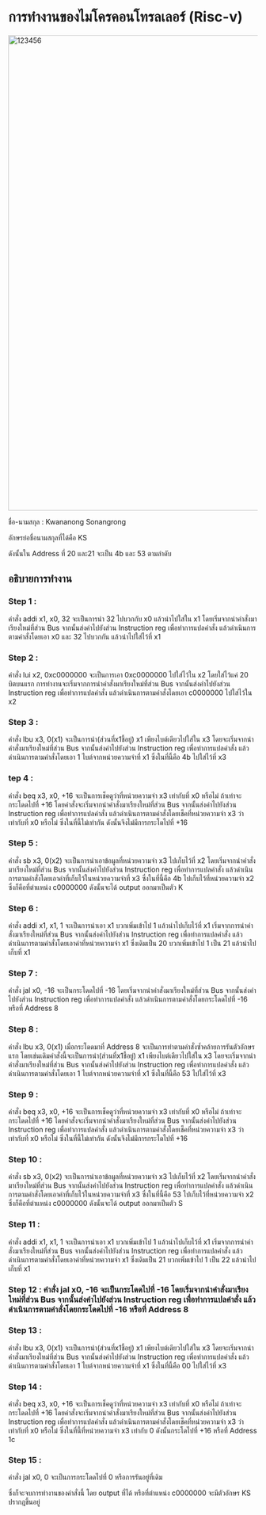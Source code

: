 # การทำงานของไมโครคอนโทรลเลอร์ (Risc-v)
<img width="960" alt="123456" src="https://user-images.githubusercontent.com/98943450/160292499-84b3ab70-c881-4025-9daa-42d58a6f9412.png">


ชื่อ-นามสกุล : Kwananong Sonangrong 

อักษรย่อชื่อนามสกุลที่ได้คือ KS

ดังนั้นใน Address ที่ 20 และ21 จะเป็น 4b และ 53 ตามลำดับ

## อธิบายการทำงาน
### Step 1 :
คำสั่ง addi x1, x0, 32 จะเป็นการนำ 32 ไปบวกกับ x0 แล้วนำไปใส่ใน x1 โดยเริ่มจากนำคำสั่งมาเรียงใหม่ที่ส่วน Bus จากนั้นส่งคำไปยังส่วน Instruction reg เพื่อทำการแปลคำสั่ง แล้วดำเนินการตามคำสั่งโดยเอา x0 และ 32 ไปบวกกัน แล้วนำไปใส่ไว้ที่ x1 

### Step 2 : 
คำสั่ง lui x2, 0xc0000000 จะเป็นการเอา 0xc0000000 ไปใส่ไว้ใน x2 โดยใส่ไว้แค่ 20 บิตบนแรก การทำงานจะเริ่มจากการนำคำสั่งมาเรียงใหม่ที่ส่วน Bus จากนั้นส่งคำไปยังส่วน Instruction reg เพื่อทำการแปลคำสั่ง แล้วดำเนินการตามคำสั่งโดยเอา c0000000 ไปใส่ไว้ใน x2

### Step 3 : 
คำสั่ง lbu x3, 0(x1) จะเป็นการนำ(ส่วนที่x1ชี้อยู่) x1 เพียงไบต์เดียวไปใส่ใน x3 โดยจะเริ่มจากนำคำสั่งมาเรียงใหม่ที่ส่วน Bus จากนั้นส่งคำไปยังส่วน Instruction reg เพื่อทำการแปลคำสั่ง แล้วดำเนินการตามคำสั่งโดยเอา 1 ไบต์จากหน่วยความจำที่  x1  ซึ่งในที่นี้คือ 4b ไปใส่ไว้ที่ x3

### tep 4 : 
คำสั่ง beq x3, x0, +16  จะเป็นการเช็คดูว่าที่หน่วยความจำ x3 เท่ากับที่ x0 หรือไม่ ถ้าเท่าจะกระโดดไปที่ +16 โดยคำสั่งจะเริ่มจากนำคำสั่งมาเรียงใหม่ที่ส่วน Bus จากนั้นส่งคำไปยังส่วน Instruction reg เพื่อทำการแปลคำสั่ง แล้วดำเนินการตามคำสั่งโดยเช็คที่หน่วยความจำ x3 ว่าเท่ากับที่ x0 หรือไม่ ซึ่งในที่นี้ไม่เท่ากัน ดังนั้นจึงไม่มีการกระโดไปที่ +16

### Step 5 :
คำสั่ง sb x3, 0(x2) จะเป็นการนำเอาข้อมูลที่หน่วยความจำ x3 ไปเก็บไว้ที่ x2 โดยเริ่มจากนำคำสั่งมาเรียงใหม่ที่ส่วน Bus จากนั้นส่งคำไปยังส่วน Instruction reg เพื่อทำการแปลคำสั่ง แล้วดำเนินการตามคำสั่งโดยเอาค่าที่เก็บไว้ในหน่วยความจำที่ x3 ซึ่งในที่นี้คือ 4b ไปเก็บไว้ที่หน่วยความจำ x2 ซึ่งก็คือที่ตำแหน่ง c0000000 ดังนั้นจะได้ output ออกมาเป็นตัว K 

### Step 6 : 
คำสั่ง addi x1, x1, 1 จะเป็นการนำเอา x1 บวกเพิ่มเข้าไป 1 แล้วนำไปเก็บไว้ที่ x1 เริ่มจากการนำคำสั่งมาเรียงใหม่ที่ส่วน Bus จากนั้นส่งคำไปยังส่วน Instruction reg เพื่อทำการแปลคำสั่ง แล้วดำเนินการตามคำสั่งโดยเอาค่าที่หน่วยความจำ x1 ซึ่งเดิมเป็น 20 บวกเพิ่มเข้าไป 1 เป็น 21 แล้วนำไปเก็บที่ x1

### Step 7 : 
คำสั่ง jal x0, -16 จะเป็นกระโดดไปที่ -16 โดยเริ่มจากนำคำสั่งมาเรียงใหม่ที่ส่วน Bus จากนั้นส่งคำไปยังส่วน Instruction reg เพื่อทำการแปลคำสั่ง แล้วดำเนินการตามคำสั่งโดยกระโดดไปที่ -16 หรือที่ Address 8

### Step 8 : 
คำสั่ง lbu x3, 0(x1) เมื่อกระโดดมาที่ Address 8 จะเป็นการทำตามคำสั่งซ้ำคล้ายการรันตัวอักษรแรก โดยเช่นเดิมคำสั่งนี้จะเป็นการนำ(ส่วนที่x1ชี้อยู่) x1 เพียงไบต์เดียวไปใส่ใน x3 โดยจะเริ่มจากนำคำสั่งมาเรียงใหม่ที่ส่วน Bus จากนั้นส่งคำไปยังส่วน Instruction reg เพื่อทำการแปลคำสั่ง แล้วดำเนินการตามคำสั่งโดยเอา 1 ไบต์จากหน่วยความจำที่  x1  ซึ่งในที่นี้คือ 53 ไปใส่ไว้ที่ x3

### Step 9 : 
คำสั่ง beq x3, x0, +16  จะเป็นการเช็คดูว่าที่หน่วยความจำ x3 เท่ากับที่ x0 หรือไม่ ถ้าเท่าจะกระโดดไปที่ +16 โดยคำสั่งจะเริ่มจากนำคำสั่งมาเรียงใหม่ที่ส่วน Bus จากนั้นส่งคำไปยังส่วน Instruction reg เพื่อทำการแปลคำสั่ง แล้วดำเนินการตามคำสั่งโดยเช็คที่หน่วยความจำ x3 ว่าเท่ากับที่ x0 หรือไม่ ซึ่งในที่นี้ไม่เท่ากัน ดังนั้นจึงไม่มีการกระโดไปที่ +16

### Step 10 :
คำสั่ง sb x3, 0(x2) จะเป็นการนำเอาข้อมูลที่หน่วยความจำ x3 ไปเก็บไว้ที่ x2 โดยเริ่มจากนำคำสั่งมาเรียงใหม่ที่ส่วน Bus จากนั้นส่งคำไปยังส่วน Instruction reg เพื่อทำการแปลคำสั่ง แล้วดำเนินการตามคำสั่งโดยเอาค่าที่เก็บไว้ในหน่วยความจำที่ x3 ซึ่งในที่นี้คือ 53 ไปเก็บไว้ที่หน่วยความจำ x2 ซึ่งก็คือที่ตำแหน่ง c0000000 ดังนั้นจะได้ output ออกมาเป็นตัว S

### Step 11 : 
คำสั่ง addi x1, x1, 1 จะเป็นการนำเอา x1 บวกเพิ่มเข้าไป 1 แล้วนำไปเก็บไว้ที่ x1 เริ่มจากการนำคำสั่งมาเรียงใหม่ที่ส่วน Bus จากนั้นส่งคำไปยังส่วน Instruction reg เพื่อทำการแปลคำสั่ง แล้วดำเนินการตามคำสั่งโดยเอาค่าที่หน่วยความจำ x1 ซึ่งเดิมเป็น 21 บวกเพิ่มเข้าไป 1 เป็น 22 แล้วนำไปเก็บที่ x1

### Step 12 : คำสั่ง jal x0, -16 จะเป็นกระโดดไปที่ -16 โดยเริ่มจากนำคำสั่งมาเรียงใหม่ที่ส่วน Bus จากนั้นส่งคำไปยังส่วน Instruction reg เพื่อทำการแปลคำสั่ง แล้วดำเนินการตามคำสั่งโดยกระโดดไปที่ -16 หรือที่ Address 8

### Step 13 : 
คำสั่ง lbu x3, 0(x1) จะเป็นการนำ(ส่วนที่x1ชี้อยู่) x1 เพียงไบต์เดียวไปใส่ใน x3 โดยจะเริ่มจากนำคำสั่งมาเรียงใหม่ที่ส่วน Bus จากนั้นส่งคำไปยังส่วน Instruction reg เพื่อทำการแปลคำสั่ง แล้วดำเนินการตามคำสั่งโดยเอา 1 ไบต์จากหน่วยความจำที่  x1  ซึ่งในที่นี้คือ 00 ไปใส่ไว้ที่ x3

### Step 14 : 
คำสั่ง beq x3, x0, +16  จะเป็นการเช็คดูว่าที่หน่วยความจำ x3 เท่ากับที่ x0 หรือไม่ ถ้าเท่าจะกระโดดไปที่ +16 โดยคำสั่งจะเริ่มจากนำคำสั่งมาเรียงใหม่ที่ส่วน Bus จากนั้นส่งคำไปยังส่วน Instruction reg เพื่อทำการแปลคำสั่ง แล้วดำเนินการตามคำสั่งโดยเช็คที่หน่วยความจำ x3 ว่าเท่ากับที่ x0 หรือไม่ ซึ่งในที่นี้ที่หน่วยความจำ x3 เท่ากับ 0 ดังนั้นกระโดไปที่ +16 หรือที่ Address 1c 

### Step 15 : 
คำสั่ง jal x0, 0 จะเป็นการกระโดดไปที่ 0 หรือการรันอยู่ที่เดิม 

ซึ่งก็จะจบการทำงานของคำสั่งนี้ โดย output ที่ได้ หรือที่ตำแหน่ง c0000000 จะมีตัวอักษร KS ปรากฎขึ้นอยู่
